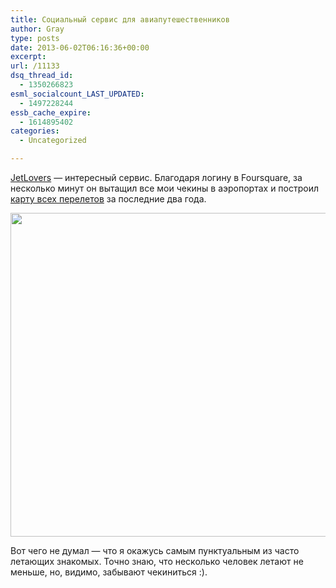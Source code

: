 ```yaml
---
title: Социальный сервис для авиапутешественников
author: Gray
type: posts
date: 2013-06-02T06:16:36+00:00
excerpt:
url: /11133
dsq_thread_id:
  - 1350266823
esml_socialcount_LAST_UPDATED:
  - 1497228244
essb_cache_expire:
  - 1614895402
categories:
  - Uncategorized

---
```








[JetLovers][1] — интересный сервис. Благодаря логину в Foursquare, за несколько минут он вытащил все мои чекины в аэропортах и построил [карту всех перелетов][2] за последние два года.

<img src="https://i2.wp.com/s2.forumimg.net/blog/2013-06-02_11-03-25.png?resize=538%2C518" alt="" width="538" height="518" data-recalc-dims="1" /> 

Вот чего не думал — что я окажусь самым пунктуальным из часто летающих знакомых. Точно знаю, что несколько человек летают не меньше, но, видимо, забывают чекиниться :).

 [1]: http://www.jetlovers.com/
 [2]: http://www.jetlovers.com/profile/3722/